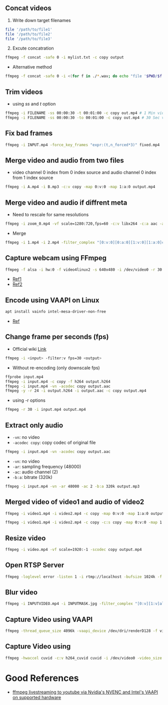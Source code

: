## Concat videos

1. Write down target filenames

```bash
file '/path/to/file1'
file '/path/to/file2'
file '/path/to/file3'
```

2. Excute concatration

```bash
ffmpeg -f concat -safe 0 -i mylist.txt -c copy output
```

- Alternative method

```bash
ffmpeg -f concat -safe 0 -i <(for f in ./*.wav; do echo "file '$PWD/$f'"; done) -c copy output.wav
```

## Trim videos

- using *ss* and *t* option

```bash
ffmpeg -i FILENAME -ss 00:00:30 -t 00:01:00 -c copy out.mp4 # 1 Min video
ffmpeg -i FILENAME -ss 00:00:30 -to 00:01:00 -c copy out.mp4 # 30 Sec video
```

## Fix bad frames

```bash
ffmpeg -i INPUT.mp4 -force_key_frames "expr:(t,n_forced*3)" fixed.mp4
```

## Merge video and audio from two files

- video channel 0 index from 0 index source and audio channel 0 index from 1 index source

```bash
ffmpeg -i A.mp4 -i B.mp3 -c:v copy -map 0:v:0 -map 1:a:0 output.mp4
```

## Merge video and audio if diffrent meta

- Need to rescale for same resolutions

```bash
ffmpeg -i zoom_0.mp4 -vf scale=1280:720,fps=60 -c:v libx264 -c:a aac -ac 2 -b:a 158k o.mp4
```

- Merge

```bash
ffmpeg -i 1.mp4 -i 2.mp4 -filter_complex "[0:v:0][0:a:0][1:v:0][1:a:0]concat=n=2:v=1:a=1[outv][outa]" -map "[outv]" -map "[outa]" merged.mp4
```

## Capture webcam using FFmpeg

```bash
ffmpeg -f alsa -i hw:0 -f video4linux2 -s 640x480 -i /dev/video0 -r 30 -b:v 5000k -f matroska - | mpv --demuxer=mkv /dev/stdin
```

- [Ref1](https://unix.stackexchange.com/questions/2302/can-i-pipe-dev-video-over-ssh)
- [Ref2](https://unix.stackexchange.com/questions/116919/redirect-sound-microphone-via-ssh-how-to-telephone-via-ssh/116921#116921)

## Encode using VAAPI on Linux

```bash
apt install vainfo intel-mesa-driver-non-free
```

- [Ref](https://wiki.debian.org/HardwareVideoAcceleration#VA-API)

## Change frame per seconds (fps)

- Official wiki [Link](https://trac.ffmpeg.org/wiki/ChangingFrameRate)

```bash
ffmpeg -i <input> -filter:v fps=30 <output>
```

- Without re-encoding (only downscale fps)

```bash
ffprobe input.mp4
ffmpeg -i input.mp4 -c copy -f h264 output.h264
ffmpeg -i input.mp4 -vn -acodec copy output.aac
ffmpeg -y -r 24 -i output.h264 -i output.aac -c copy output.mp4
```

- using -r options

```bash
ffmpeg -r 30 -i input.mp4 output.mp4
```

## Extract only audio

- `-vn`: no video
- `-acodec copy`: copy codec of original file

```bash
ffmpeg -i input.mp4 -vn -acodec copy output.aac
```

- `-vn`: no video
- `-ar`: sampling frequency (48000)
- `-ac`: audio channel (2)
- `-b:a`: bitrate (320k)

```bash
ffmpeg -i input.mp4 -vn -ar 48000 -ac 2 -b:a 320k output.mp3
```

## Merged video of video1 and audio of video2

```bash
ffmpeg -i video1.mp4 -i video2.mp4 -c copy -map 0:v:0 -map 1:a:0 output.mp4
```

```bash
ffmpeg -i video1.mp4 -i video2.mp4 -c copy -c:s copy -map 0:v:0 -map 1:a:0 -map 0:s:0 output.mp4
```


## Resize video

```bash
ffmpeg -i video.mp4 -vf scale=1920:-1 -scodec copy output.mp4
```

## Open RTSP Server

```bash
ffmpeg -loglevel error -listen 1 -i rtmp://localhost -bufsize 1024k -f matroska - | mpv --demuxer=mkv /dev/stdin
```

## Blur video

```bash
ffmpeg -i INPUTVIDEO.mp4 -i INPUTMASK.jpg -filter_complex "[0:v][1:v]alphamerge,boxblur=50[alf];[0:v][alf]overlay[v]" -map "[v]" -map 0:a -map 0:s -c:v libx264 -c:a copy -c:s copy OUTPUTVIDEO.mp4;
```

## Capture Video using VAAPI

```bash
ffmpeg -thread_queue_size 4096k -vaapi_device /dev/dri/renderD128 -f video4linux2 -video_size 1280x720 -input_format mjpeg -framerate 60 -i /dev/video2 -thread_queue_size 4096k -f alsa -channels 2 -sample_rate 48000 -i default -bufsize 1024k -vf 'hwupload,scale_vaapi=format=nv12' -qp 20 -c:v h264_vaapi -c:a aac -f matroska output.mkv
```

## Capture Video using 

```bash
ffmpeg -hwaccel cuvid -c:v h264_cuvid cuvid -i /dev/video0 -video_size 1280x720 -input_format mjpeg
```

# Good References

- [ ffmpeg livestreaming to youtube via Nvidia's NVENC and Intel's VAAPI on supported hardware](https://gist.github.com/Brainiarc7/7b6049aac3145927ae1cfeafc8f682c1)
